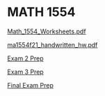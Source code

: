 # MATH 1554

[Math_1554_Worksheets.pdf](MATH%201554%2035a585c3ecb842279f0f0f80d2f5cf6a/Math_1554_Worksheets_(1).pdf)

[ma1554f21_handwritten_hw.pdf](MATH%201554%2035a585c3ecb842279f0f0f80d2f5cf6a/ma1554f21_handwritten_hw.pdf)

[Exam 2 Prep](MATH%201554%2035a585c3ecb842279f0f0f80d2f5cf6a/Exam%202%20Prep%205e59086239dc44cc9ab7d940b8d336d1.md)

[Exam 3 Prep](MATH%201554%2035a585c3ecb842279f0f0f80d2f5cf6a/Exam%203%20Prep%20f3527030abf740dc833f1383076d9abf.md)

[Final Exam Prep](MATH%201554%2035a585c3ecb842279f0f0f80d2f5cf6a/Final%20Exam%20Prep%204c86bd778ac547dba4ab52258e64443f.md)